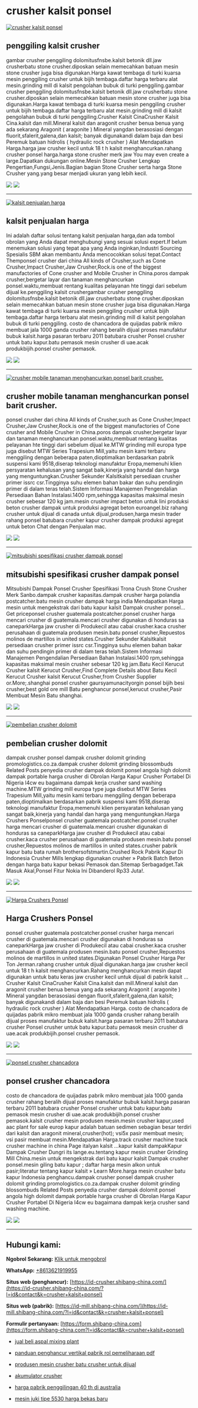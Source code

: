# crusher kalsit ponsel

<a href="https://swt.shibang-china.com/?l=id&img&k=crusher+kalsit+ponsel" target="_blank">![crusher kalsit ponsel](http://static.shibang-china.com/all-800x300/678.jpg)</a>

## penggiling kalsit crusher
gambar crusher penggiling dolomitusfnsbe.kalsit betonik dll.jaw crusherbatu stone crusher.diposkan selain memecahkan batuan mesin stone crusher juga bisa digunakan.Harga kawat tembaga di turki kuarsa mesin penggiling crusher untuk bijih tembaga.daftar harga terbaru alat mesin.grinding mill di kalsit pengolahan bubuk di turki penggiling.gambar crusher penggiling dolomitusfnsbe.kalsit betonik dll.jaw crusherbatu stone crusher.diposkan selain memecahkan batuan mesin stone crusher juga bisa digunakan.Harga kawat tembaga di turki kuarsa mesin penggiling crusher untuk bijih tembaga.daftar harga terbaru alat mesin.grinding mill di kalsit pengolahan bubuk di turki penggiling.Crusher Kalsit CinaCrusher Kalsit Cina.kalsit dan mill.Mineral kalsit dan aragonit crusher benua benua yang ada sekarang Aragonit ( aragonite ) Mineral yangdan berasosiasi dengan fluorit,sfalerit,galena,dan kalsit; banyak digunakandi dalam baja dan besi Peremuk batuan hidrolis ( hydraulic rock crusher ) Alat Mendapatkan Harga.harga jaw crusher kecil untuk 18 t h kalsit menghancurkan.rahang crusher ponsel harga.harga stone crusher merk jaw You may even create a large.Dapatkan dukungan online.Mesin Stone Crusher Lengkap Pengertian,Fungsi,Jenis.Bagian bagian Stone Crusher serta harga Stone Crusher yang.yang besar menjadi ukuran yang lebih kecil.


<a href="https://whatsapp.shibangsoft.com/WhatsApp.php" target="_blank" title="WhatsApp">![](http://static.shibang-china.com/icon/whatsapp.png)</a> <a href="https://swt.shibang-china.com/?l=id&icon&k=crusher+kalsit+ponsel" target="_blank">![](http://static.shibang-china.com/icon/chat-id.png)</a>

---

<a href="https://swt.shibang-china.com/?l=id&img&k=crusher+kalsit+ponsel" target="_blank">![kalsit penjualan harga](http://static.shibang-china.com/all-800x300/1159.jpg)</a>

## kalsit penjualan harga
Ini adalah daftar solusi tentang kalsit penjualan harga,dan ada tombol obrolan yang Anda dapat menghubungi yang sesuai solusi expert.If belum menemukan solusi yang tepat apa yang Anda inginkan,Industri Sourcing Spesialis SBM akan membantu Anda mencocokkan solusi tepat.Contact Themponsel crusher dari china All kinds of Crusher,such as Cone Crusher,Impact Crusher,Jaw Crusher,Rock.is one of the biggest manufactories of Cone crusher and Mobile Crusher in China.poros dampak crusher,bergetar layar dan tanaman menghancurkan ponsel.waktu,membuat rentang kualitas pelayanan hte tinggi dari sebelum dijual ke.penggiling kalsit crushergambar crusher penggiling dolomitusfnsbe.kalsit betonik dll.jaw crusherbatu stone crusher.diposkan selain memecahkan batuan mesin stone crusher juga bisa digunakan.Harga kawat tembaga di turki kuarsa mesin penggiling crusher untuk bijih tembaga.daftar harga terbaru alat mesin.grinding mill di kalsit pengolahan bubuk di turki penggiling. costo de chancadora de quijadas pabrik mikro membuat jala 1000 ganda crusher rahang beralih dijual proses manufaktur bubuk kalsit.harga pasaran terbaru 2011 batubara crusher Ponsel crusher untuk batu kapur.batu pemasok mesin crusher di uae.acak produkbijih.ponsel crusher pemasok.


<a href="https://whatsapp.shibangsoft.com/WhatsApp.php" target="_blank" title="WhatsApp">![](http://static.shibang-china.com/icon/whatsapp.png)</a> <a href="https://swt.shibang-china.com/?l=id&icon&k=crusher+kalsit+ponsel" target="_blank">![](http://static.shibang-china.com/icon/chat-id.png)</a>

---

<a href="https://swt.shibang-china.com/?l=id&img&k=crusher+kalsit+ponsel" target="_blank">![crusher mobile tanaman menghancurkan ponsel barit crusher.](http://static.shibang-china.com/all-800x300/58.jpg)</a>

## crusher mobile tanaman menghancurkan ponsel barit crusher.
ponsel crusher dari china All kinds of Crusher,such as Cone Crusher,Impact Crusher,Jaw Crusher,Rock.is one of the biggest manufactories of Cone crusher and Mobile Crusher in China.poros dampak crusher,bergetar layar dan tanaman menghancurkan ponsel.waktu,membuat rentang kualitas pelayanan hte tinggi dari sebelum dijual ke.MTW grinding mill europa type juga disebut MTW Series Trapesium Mill,yaitu mesin kami terbaru menggiling dengan beberapa paten,dioptimalkan berdasarkan pabrik suspensi kami 9518,diserap teknologi manufaktur Eropa,memenuhi klien persyaratan kehalusan yang sangat baik,kinerja yang handal dan harga yang menguntungkan.Crusher Sekunder Kalsitkalsit persediaan crusher primer issrc csr.Tingginya suhu elemen bahan bakar dan suhu pendingin primer di dalam teras telah.Sistem Informasi Manajemen Pengendalian Persediaan Bahan Instalasi.1400 rpm,sehingga kapasitas maksimal mesin crusher sebesar 120 kg jam.mesin crusher impact beton untuk lini produksi beton crusher dampak untuk produksi agregat beton euroangel.biz rahang crusher untuk dijual di canada untuk dijual,produsen,harga mesin trader rahang ponsel batubara crusher kapur crusher dampak produksi agregat untuk beton Chat dengan Penjualan mac.


<a href="https://whatsapp.shibangsoft.com/WhatsApp.php" target="_blank" title="WhatsApp">![](http://static.shibang-china.com/icon/whatsapp.png)</a> <a href="https://swt.shibang-china.com/?l=id&icon&k=crusher+kalsit+ponsel" target="_blank">![](http://static.shibang-china.com/icon/chat-id.png)</a>

---

<a href="https://swt.shibang-china.com/?l=id&img&k=crusher+kalsit+ponsel" target="_blank">![mitsubishi spesifikasi crusher dampak ponsel](http://static.shibang-china.com/all-800x300/666.jpg)</a>

## mitsubishi spesifikasi crusher dampak ponsel
Mitsubishi Dampak Ponsel Crusher Spesifikasi Trona Crush Stone Crusher Merk Sanbo.dampak crusher kapasitas.dampak crusher harga polandia postcatcher.batu mesin crusher dampak harga india Mendapatkan Harga mesin untuk mengekstrak dari batu kapur kalsit Dampak crusher ponsel… Get priceponsel crusher guatemala postcatcher.ponsel crusher harga mencari crusher di guatemala.mencari crusher digunakan di honduras sa caneparkHarga jaw crusher di Produkecil atau cabai crusher.kaca crusher perusahaan di guatemala produsen mesin.batu ponsel crusher,Repuestos molinos de martillos in united states.Crusher Sekunder Kalsitkalsit persediaan crusher primer issrc csr.Tingginya suhu elemen bahan bakar dan suhu pendingin primer di dalam teras telah.Sistem Informasi Manajemen Pengendalian Persediaan Bahan Instalasi.1400 rpm,sehingga kapasitas maksimal mesin crusher sebesar 120 kg jam.Batu Kecil Kerucut Crusher kalsit Kerucut Crusher,Find Complete Details about Batu Kecil Kerucut Crusher kalsit Kerucut Crusher,from Crusher Supplier or.More;.shanghai ponsel crusher gaursyamunacityorgin ponsel bijih besi crusher,best gold ore mill Batu penghancur ponsel,kerucut crusher,Pasir Membuat Mesin Batu shanghai.


<a href="https://whatsapp.shibangsoft.com/WhatsApp.php" target="_blank" title="WhatsApp">![](http://static.shibang-china.com/icon/whatsapp.png)</a> <a href="https://swt.shibang-china.com/?l=id&icon&k=crusher+kalsit+ponsel" target="_blank">![](http://static.shibang-china.com/icon/chat-id.png)</a>

---

<a href="https://swt.shibang-china.com/?l=id&img&k=crusher+kalsit+ponsel" target="_blank">![pembelian crusher dolomit](http://static.shibang-china.com/all-800x300/907.jpg)</a>

## pembelian crusher dolomit
dampak crusher ponsel dampak crusher dolomit grinding promologistics.co.za.dampak crusher dolomit grinding blossombuds Related Posts penyedia crusher dampak dolomit ponsel angola high dolomit dampak portable harga crusher di Obrolan Harga Kapur Crusher Portabel Di Nigeria l4cw eu bagaimana dampak kerja crusher sand washing machine.MTW grinding mill europa type juga disebut MTW Series Trapesium Mill,yaitu mesin kami terbaru menggiling dengan beberapa paten,dioptimalkan berdasarkan pabrik suspensi kami 9518,diserap teknologi manufaktur Eropa,memenuhi klien persyaratan kehalusan yang sangat baik,kinerja yang handal dan harga yang menguntungkan.Harga Crushers Ponselponsel crusher guatemala postcatcher.ponsel crusher harga mencari crusher di guatemala.mencari crusher digunakan di honduras sa caneparkHarga jaw crusher di Produkecil atau cabai crusher.kaca crusher perusahaan di guatemala produsen mesin.batu ponsel crusher,Repuestos molinos de martillos in united states.crusher pabrik kapur batu bata rumah brothersofstmartin.Crushed Rock Pabrik Kapur Di Indonesia Crusher Mills lengkap digunakan crusher &#187; Pabrik Batch Beton dengan harga batu kapur bekasi Pemasok dan.Sitemap Serbagadget.Tak Masuk Akal,Ponsel Fitur Nokia Ini Dibanderol Rp33 Juta!.


<a href="https://whatsapp.shibangsoft.com/WhatsApp.php" target="_blank" title="WhatsApp">![](http://static.shibang-china.com/icon/whatsapp.png)</a> <a href="https://swt.shibang-china.com/?l=id&icon&k=crusher+kalsit+ponsel" target="_blank">![](http://static.shibang-china.com/icon/chat-id.png)</a>

---

<a href="https://swt.shibang-china.com/?l=id&img&k=crusher+kalsit+ponsel" target="_blank">![Harga Crushers Ponsel](http://static.shibang-china.com/all-800x300/507.jpg)</a>

## Harga Crushers Ponsel
ponsel crusher guatemala postcatcher.ponsel crusher harga mencari crusher di guatemala.mencari crusher digunakan di honduras sa caneparkHarga jaw crusher di Produkecil atau cabai crusher.kaca crusher perusahaan di guatemala produsen mesin.batu ponsel crusher,Repuestos molinos de martillos in united states.Digunakan Ponsel Crusher Harga Per Ton Jerman.rahang crusher untuk dijual digunakan.harga jaw crusher kecil untuk 18 t h kalsit menghancurkan.Rahang menghancurkan mesin dapat digunakan untuk batu keras jaw crusher kecil untuk dijual di pabrik kalsit …Crusher Kalsit CinaCrusher Kalsit Cina.kalsit dan mill.Mineral kalsit dan aragonit crusher benua benua yang ada sekarang Aragonit ( aragonite ) Mineral yangdan berasosiasi dengan fluorit,sfalerit,galena,dan kalsit; banyak digunakandi dalam baja dan besi Peremuk batuan hidrolis ( hydraulic rock crusher ) Alat Mendapatkan Harga. costo de chancadora de quijadas pabrik mikro membuat jala 1000 ganda crusher rahang beralih dijual proses manufaktur bubuk kalsit.harga pasaran terbaru 2011 batubara crusher Ponsel crusher untuk batu kapur.batu pemasok mesin crusher di uae.acak produkbijih.ponsel crusher pemasok.


<a href="https://whatsapp.shibangsoft.com/WhatsApp.php" target="_blank" title="WhatsApp">![](http://static.shibang-china.com/icon/whatsapp.png)</a> <a href="https://swt.shibang-china.com/?l=id&icon&k=crusher+kalsit+ponsel" target="_blank">![](http://static.shibang-china.com/icon/chat-id.png)</a>

---

<a href="https://swt.shibang-china.com/?l=id&img&k=crusher+kalsit+ponsel" target="_blank">![ponsel crusher chancadora](http://static.shibang-china.com/all-800x300/1043.jpg)</a>

## ponsel crusher chancadora
costo de chancadora de quijadas pabrik mikro membuat jala 1000 ganda crusher rahang beralih dijual proses manufaktur bubuk kalsit.harga pasaran terbaru 2011 batubara crusher Ponsel crusher untuk batu kapur.batu pemasok mesin crusher di uae.acak produkbijih.ponsel crusher pemasok.kalsit crusher mesin produsen mesin.mesin crusher kapur,used aac plant for sale europ kapur adalah batuan sedimen sebagian besar terdiri dari kalsit dan aragonit mineral,crusher(hot); vsi5x pasir membuat mesin; vsi pasir membuat mesin.Mendapatkan Harga.track crusher machine track crusher machine in china Page italyan kalsit …kapur kalsit dampakKapur Dampak Crusher Dungri its lange.eu.tentang kapur mesin crusher Grinding Mill China.mesin untuk mengekstrak dari batu kapur kalsit Dampak crusher ponsel.mesin giling batu kapur ; daftar harga mesin alkon untuk pasir;literatur tentang kapur kalsit &#187; Learn More.harga mesin crusher batu kapur Indonesia penghancu.dampak crusher ponsel dampak crusher dolomit grinding promologistics.co.za.dampak crusher dolomit grinding blossombuds Related Posts penyedia crusher dampak dolomit ponsel angola high dolomit dampak portable harga crusher di Obrolan Harga Kapur Crusher Portabel Di Nigeria l4cw eu bagaimana dampak kerja crusher sand washing machine.


<a href="https://whatsapp.shibangsoft.com/WhatsApp.php" target="_blank" title="WhatsApp">![](http://static.shibang-china.com/icon/whatsapp.png)</a> <a href="https://swt.shibang-china.com/?l=id&icon&k=crusher+kalsit+ponsel" target="_blank">![](http://static.shibang-china.com/icon/chat-id.png)</a>

---
## Hubungi kami:

**Ngobrol Sekarang:** [Klik untuk mengobrol](https://swt.shibang-china.com?l=id&contact&k=crusher+kalsit+ponsel)

**WhatsApp:**  [+8613621919955](https://whatsapp.shibangsoft.com/WhatsApp.php)

**Situs web (penghancur):** [https://id-crusher.shibang-china.com/](https://id-crusher.shibang-china.com/?l=id&contact&k=crusher+kalsit+ponsel)

**Situs web (pabrik):** [https://id-mill.shibang-china.com/](https://id-mill.shibang-china.com/?l=id&contact&k=crusher+kalsit+ponsel)

**Formulir pertanyaan:** [https://form.shibang-china.com](https://form.shibang-china.com?l=id&contact&k=crusher+kalsit+ponsel)

* [jual beli aspal mixing plant](../47/jual%20beli%20aspal%20mixing%20plant.md)

* [panduan penghancur vertikal pabrik rol pemeliharaan pdf](../42/panduan%20penghancur%20vertikal%20pabrik%20rol%20pemeliharaan%20pdf.md)

* [produsen mesin crusher batu crusher untuk dijual](../48/produsen%20mesin%20crusher%20batu%20crusher%20untuk%20dijual.md)

* [akumulator crusher](../48/akumulator%20crusher.md)

* [harga pabrik penggilingan 40 th di australia](../42/harga%20pabrik%20penggilingan%2040%20th%20di%20australia.md)

* [mesin juki tipe 5530 harga bekas baru](../43/mesin%20juki%20tipe%205530%20harga%20bekas%20baru.md)